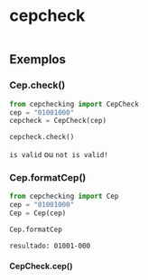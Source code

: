 # cepcheck

```uma api feita em python com o intuito de substituir a requisicao de uma api de cep para o uso pessoal
```

## Exemplos

### Cep.check()
```python
from cepchecking import CepCheck
cep = "01001000"
cepcheck = CepCheck(cep)

cepcheck.check()
```
`is valid` ou `not is valid!`

### Cep.formatCep()
```python
from cepchecking import Cep
cep = "01001000"
Cep = Cep(cep)

Cep.formatCep
```
`resultado: 01001-000`

#### CepCheck.cep()